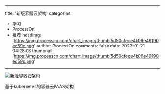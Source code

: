 
---
title: '新版容器云架构'
categories: 
 - 学习
 - ProcessOn
 - 推荐
headimg: 'https://img.processon.com/chart_image/thumb/5d50cfece4b06e49190ec59c.png'
author: ProcessOn
comments: false
date: 2022-01-21 04:28:08
thumbnail: 'https://img.processon.com/chart_image/thumb/5d50cfece4b06e49190ec59c.png'
---

<div>   
<img class="thumb" alt="新版容器云架构" src="https://img.processon.com/chart_image/thumb/5d50cfece4b06e49190ec59c.png" referrerpolicy="no-referrer">
<p>基于kubernetes的容器云PAAS架构</p>  
</div>
            